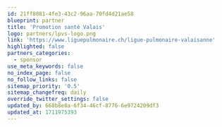 ```yaml
---
id: 21ff8081-4fe3-43c2-96aa-70fd4d21ae58
blueprint: partner
title: 'Promotion santé Valais'
logo: partners/lpvs-logo.png
link: 'https://www.liguepulmonaire.ch/ligue-pulmonaire-valaisanne'
highlighted: false
partners_categories:
  - sponsor
use_meta_keywords: false
no_index_page: false
no_follow_links: false
sitemap_priority: '0.5'
sitemap_changefreq: daily
override_twitter_settings: false
updated_by: 668b8e8a-6f34-46cf-8776-6e9724209df3
updated_at: 1711975393
---
```

